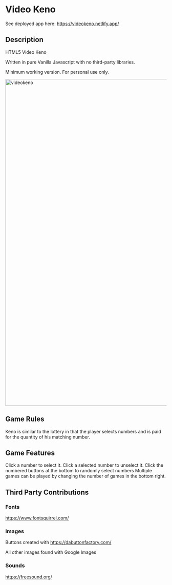 # Video Keno

See deployed app here: https://videokeno.netlify.app/

## Description
HTML5 Video Keno

Written in pure Vanilla Javascript with no third-party libraries.  


Minimum working version. For personal use only.

<img width="1020" alt="videokeno" src="https://user-images.githubusercontent.com/39435918/53035789-dbfcbf80-343b-11e9-9e57-f423aadbf744.PNG">

## Game Rules

Keno is similar to the lottery in that the player selects numbers and is paid for the quantity of his matching number.

## Game Features

Click a number to select it. Click a selected number to unselect it.
Click the numbered buttons at the bottom to randomly select numbers
Multiple games can be played by changing the number of games in the bottom right.


## Third Party Contributions

### Fonts
https://www.fontsquirrel.com/

### Images

Buttons created with https://dabuttonfactory.com/

All other images found with Google Images

### Sounds

https://freesound.org/
